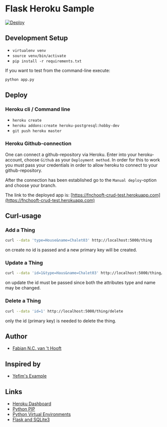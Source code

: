 Flask Heroku Sample
====================

[![Deploy](https://www.herokucdn.com/deploy/button.svg)](https://heroku.com/deploy)

## Development Setup

* `virtualenv venv`
* `source venv/bin/activate`
* `pip install -r requirements.txt`

If you want to test from the command-line execute:

```bash
python app.py
```

## Deploy
### Heroku cli / Command line
* `heroku create`
* `heroku addons:create heroku-postgresql:hobby-dev`
* `git push heroku master`


### Heroku Github-connection
One can connect a github-repository via Heroku.
Enter into your heroku-account, choose `Github` as your `Deployment method`. In order for this to work you must pass your credentials in order to allow heroku to connect to your github-repository.

After the connection has been established go to the
`Manual deploy`-option and choose your branch.

The link to the deployed app is: [https://fnchooft-crud-test.herokuapp.com](https://fnchooft-crud-test.herokuapp.com)


## Curl-usage



### Add a Thing
```bash
curl --data 'type=House&name=Chalet03' http://localhost:5000/thing
```
on create no id is passed and a new primary key will be created.

### Update a Thing
```bash
curl --data 'id=1&type=Haus&name=Chalet03' http://localhost:5000/thing/update
```
on update the id must be passed since both the attributes type and name may be changed.

### Delete a Thing
```bash
curl --data 'id=1' http://localhost:5000/thing/delete
```
only the id (primary key) is needed to delete the thing. 

## Author
 * [Fabian N.C. van 't Hooft](https://twitter.com/FabianHooft)


## Inspired by
 * [Yefim's Example](https://github.com/yefim/flask-heroku-sample)


## Links
 * [Heroku Dashboard](https://dashboard.heroku.com)
 * [Python PIP](http://docs.python-guide.org/en/latest/starting/install/linux)
 * [Python Virtual Environments](http://docs.python-guide.org/en/latest/dev/virtualenvs)
 * [Flask and SQLite3](http://flask.pocoo.org/docs/0.11/patterns/sqlite3)

